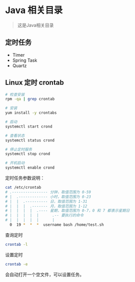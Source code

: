 # Java 相关目录

> 这是Java相关目录




## 定时任务


- Timer
- Spring Task
- Quartz

## Linux 定时 crontab

```bash
# 检查安装
rpm -qa | grep crontab

# 安装
yum install -y crontabs

# 启动
systemctl start crond

# 查看状态
systemctl status crond

# 停止定时服务
systemctl stop crond

# 开机启动
systemctl enable crond
```


定时任务参数说明：


```bash
cat /etc/crontab
# .---------------- 分钟，取值范围为 0-59
# |  .------------- 小时，取值范围为 0-23
# |  |  .---------- 日，取值范围为 1-31
# |  |  |  .------- 月，取值范围为 1-12
# |  |  |  |  .---- 星期，取值范围为 0-7，0 和 7 都表示星期日
# |  |  |  |  |      .-- 要执行的命令
# |  |  |  |  |      |
  0  19 *  *  *  username bash /home/test.sh
```

查询定时

```bash
crontab -l
```

设置定时

```bash
crontab -e
```
会自动打开一个空文件，可以设置任务。